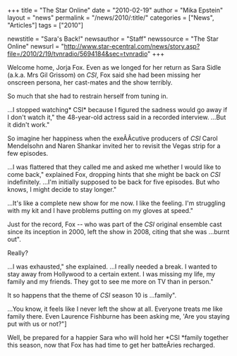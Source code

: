 +++
title = "The Star Online"
date = "2010-02-19"
author = "Mika Epstein"
layout = "news"
permalink = "/news/2010/:title/"
categories = ["News", "Articles"]
tags = ["2010"]

newstitle = "Sara's Back!"
newsauthor = "Staff"
newssource = "The Star Online"
newsurl = "http://www.star-ecentral.com/news/story.asp?file=/2010/2/19/tvnradio/5694184&sec=tvnradio"
+++

Welcome home, Jorja Fox. Even as we longed for her return as Sara Sidle (a.k.a. Mrs Gil Grissom) on *CSI*, Fox said she had been missing her onscreen persona, her cast-mates and the show terribly. 

So much that she had to restrain herself from tuning in. 

...I stopped watching* CSI* because I figured the sadness would go away if I don't watch it," the 48-year-old actress said in a recorded interview. ...But it didn't work." 

So imagine her happiness when the exeÂ­Â­cutive producers of *CSI* Carol Mendelsohn and Naren Shankar invited her to revisit the Vegas strip for a few episodes. 

...I was flattered that they called me and asked me whether I would like to come back," explained Fox, dropping hints that she might be back on *CSI* indefinitely. ...I'm initially supposed to be back for five episodes. But who knows, I might decide to stay longer." 

...It's like a complete new show for me now. I like the feeling. I'm struggling with my kit and I have problems putting on my gloves at speed." 

Just for the record, Fox -- who was part of the *CSI* original ensemble cast since its inception in 2000, left the show in 2008, citing that she was ...burnt out". 

Really? 

...I was exhausted," she explained. ...I really needed a break. I wanted to stay away from Hollywood to a certain extent. I was missing my life, my family and my friends. They got to see me more on TV than in person." 

It so happens that the theme of *CSI* season 10 is ...family". 

...You know, it feels like I never left the show at all. Everyone treats me like family there. Even Laurence Fishburne has been asking me, 'Are you staying put with us or not?"] 

Well, be prepared for a happier Sara who will hold her *CSI *family together this season, now that Fox has had time to get her batteÂ­ries recharged.  
